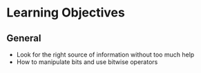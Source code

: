 # Learning Objectives
## General

- Look for the right source of information without too much help
- How to manipulate bits and use bitwise operators

